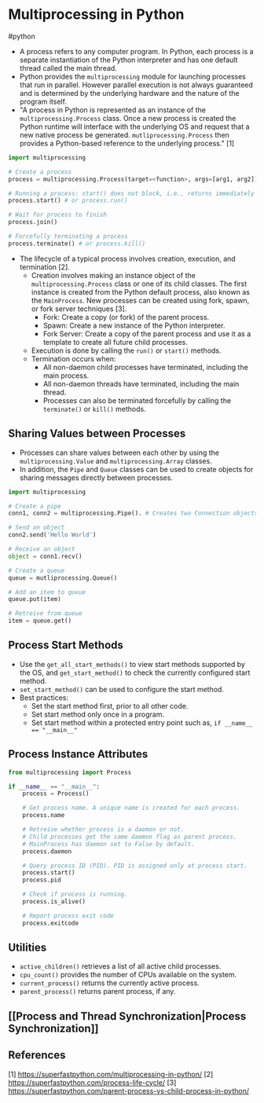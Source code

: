 # Multiprocessing in Python
#python 

- A process refers to any computer program. In Python, each process is a separate instantiation of the Python interpreter and has one default thread called the main thread. 
- Python provides the `multiprocessing` module for launching processes that run in parallel. However parallel execution is not always guaranteed and is determined by the underlying hardware and the nature of the program itself.
- "A process in Python is represented as an instance of the `multiprocessing.Process` class. Once a new process is created the Python runtime will interface with the underlying OS and request that a new native process be generated. `mutliprocessing.Process` then provides a Python-based reference to the underlying process." [1]

```python
import multiprocessing

# Create a process
process = multiprocessing.Process(target=<function>, args=[arg1, arg2])

# Running a process: start() does not block, i.e., returns immediately
process.start() # or process.run()

# Wait for process to finish
process.join()

# Forcefully terminating a process
process.terminate() # or process.kill()
```

- The lifecycle of a typical process involves creation, execution, and termination [2].
	- Creation involves making an instance object of the `multiprocessing.Process` class or one of its child classes. The first instance is created from the Python default process, also known as the `MainProcess`. New processes can be created using fork, spawn, or fork server techniques [3]. 
		- Fork: Create a copy (or fork) of the parent process.
		- Spawn: Create a new instance of the Python interpreter.
		- Fork Server: Create a copy of the parent process and use it as a template to create all future child processes.
	- Execution is done by calling the `run()` or `start()` methods.
	- Termination occurs when:
		- All non-daemon child processes have terminated, including the main process.
		- All non-daemon threads have terminated, including the main thread.
		- Processes can also be terminated forcefully by calling the `terminate()` or `kill()` methods.

## Sharing Values between Processes
- Processes can share values between each other by using the `multiprocessing.Value` and `multiprocessing.Array` classes.
- In addition, the `Pipe` and `Queue` classes can be used to create objects for sharing messages directly between processes.
```python
import multiprocessing

# Create a pipe
conn1, conn2 = multiprocessing.Pipe(). # Creates two Connection objects

# Send an object
conn2.send('Hello World')

# Receive an object
object = conn1.recv()
```

```python
# Create a queue
queue = mutliprocessing.Queue()

# Add an item to queue
queue.put(item)

# Retreive from queue
item = queue.get()
```

## Process Start Methods
- Use the `get_all_start_methods()` to view start methods supported by the OS, and `get_start_method()` to check the currently configured start method. 
- `set_start_method()` can be used to configure the start method.
- Best practices:
	- Set the start method first, prior to all other code.
	- Set start method only once in a program.
	- Set start method within a protected entry point such as,
	  `if __name__ == "__main__"`

## Process Instance Attributes
```python
from multiprocessing import Process

if __name__ == "__main__":
	process = Process()

	# Get process name. A unique name is created for each process.
	process.name

	# Retreive whether process is a daemon or not.
	# Child processes get the same daemon flag as parent process.
	# MainProcess has daemon set to False by default.
	process.daemon

	# Query process ID (PID). PID is assigned only at process start.
	process.start()
	process.pid

	# Check if process is running.
	process.is_alive()

	# Report process exit code
	process.exitcode
```

## Utilities
- `active_children()` retrieves a list of all active child processes.
- `cpu_count()` provides the number of CPUs available on the system.
- `current_process()` returns the currently active process.
- `parent_process()` returns parent process, if any.

## [[Process and Thread Synchronization|Process Synchronization]] 

## References
[1] https://superfastpython.com/multiprocessing-in-python/
[2] https://superfastpython.com/process-life-cycle/
[3] https://superfastpython.com/parent-process-vs-child-process-in-python/